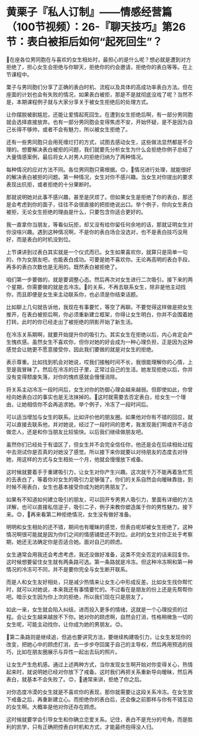 # 黄栗子『私人订制』——情感经营篇（100节视频）：26-『聊天技巧』第26节：表白被拒后如何“起死回生”？

🎼在座各位男同胞在与喜欢的女生相处时，最担心的是什么呢？想必就是遭到对方拒绝了，担心女生会拒绝与你聊天，拒绝你的约会邀请，拒绝你的表白等等。在上节课程中。

栗子与男同胞们分享了正确的表白时机、流程以及具体的高成功率表白方法。但在座面的计划也会有失败的情况，如果表白被拒，那是不是就彻底没戏了呢？当然不是，本期课程例子就与大家分享关于被女生拒绝后的处理方式。

让你摆脱被剧尴尬，还能让爱情起死回生。在遭到女生拒绝后啊，有一部分男同胞就会选择直接放弃。也有一部分男同胞会变得焦虑不安，开始怀疑，是不是因为自己长得不够帅，或者不会有魅力，所以被女生拒绝了。

还有一些男同胞只会用死缠烂打的方式，试图去感动女生，这些做法显然都是不合理的。想要解决表白被拒的问题，我们就要先分析女生为什么会拒绝你例子总结了大量情感案例，最后将女人对男人的拒绝归纳为了两种情况。

每种情况的应对方法不同。各位男同胞只需根据。😊，🎼情况进行处理，就能很好的解决表白被拒的问题。第一种情况，女生对你不感兴趣。当女生对你提出的要求表现出抗拒，或者拒绝的十分果断时。

那就说明她对此事不感兴趣，甚至是厌烦了。但如果女生是拒绝了你的表白，那还是会考虑到你的面子，往往不会很直接的把拒绝说出口。举个例子，你向女生表白被拒，无论女生拒绝的理由是什么，只要包含你适合更好的。

我一直拿你当朋友，等看似玩拒，却又没有给你留任何余地的话，那就证明女生对你没啥兴趣。遇到这种情况啊，不是你的表白场合没选对，也不是表白技巧没用好，而是表白的时机没到位。

上节课讲到过表白其实就是一个仪式而已。女生如果喜欢你，就算只是简单一句的，作为女朋友吧，也能表白成功。可要是她不喜欢你。无论再高明的表白手段，再多的表白次数也是无用的。既然表白被拒绝了。

咱们第一步要做的，就是要调整心态。然后再次对女生进行二次吸引。接下来的两个星期，你需要做的就是去冷冻。🎼的关系，不再去联系女生，除非是他主动找你，而且即便是女生来主动联系你，也必须是你结束话题。

比如聊上几句就告诉他，我现在有事要忙，等空了再聊。不要觉得这样做是把女生推开，在表白被拒后啊，你必须重新建立框架，你得让女生明白，你并不会围着她打转。此时的你已经走出了被拒绝的阴影开始了新生活。

在冷冻关系期啊，就要开始提升你的吸引力。其实女生在拒绝以后，内心肯定会产生愧疚感。虽然女生不喜欢你，但你对她的好会成为一种心理负担，正是因为这种感觉会让她更不愿意接受你，因此我们要做的就是对女生的拒绝。

表示尊重。比如找到机会对她说，哎我们接触时间不长，我很能理解你的心情，上至是我冒昧了。然后在冷冻的日子里，正常过自己的生活。她发现拒绝以后，你并没有变得颓废失落，对你的愧疚感就会慢慢消除。

将关系主动冷冻一段时间后，女生对你的防御心理会越来越弱。但即使如此，你曾经向她表白过的事实也是无法抹掉的。🎼这时就需要去否定表白，给女生一个理由，让她相信你不会再追求她。举个例子，冷冻了一段时间后。

可以适当增加与女生的联系。比如评价他的朋友圈。如果他对你有不错的回应，就可以直接去联系他，并对她说，经过了一段时间的思考，我发现我们啊或许不适合做恋人，还是和你当朋友比较愉快。以后我们继续做朋友吧。

虽然你们已经处于有谊区了，但女生并不会完全信任你，他还是会在后续相处过程中去测试你是否真的对她没了感觉。所以接下来你就要以对待朋友的态度去对待她，用这样的方式与女生相处一个月，他就会慢慢放下戒备。

这时候就要着手于重建吸引力，让女生对你产生兴趣。这次就千万不能再着急忙荒的去表白了，等着你对女生的吸引力足够强了。你们的关系自然会向暧昧靠拢，到时候不用表白，女生也基本接受你成为她的男朋友了。

如果有不知道如何建立吸引的朋友，可以回开专男男人吸引力，里面有详细的方法详解，也可以直接私信逆子，吸引二子，例子来教你塑造属于你的男性魅力。接下来。😊，🎼再来看第二种拒绝情况，女生没有做好准备。

明明和女生相处的还不错，期间也有暧昧的感觉，但表白呢却被女生拒绝了。这种情况啊很可能就是因为你们之间的情感铺垫还不到位。此时的女生对你正处于考察期，她还无法确定你是否适合她。面对自己的顾虑。

女生通常会用我还会考虑考虑，我还没做好准备，这类不完全否定的话来回复你。这时候想要留住女生就有两条路可选。第一条路就是冷冻。但这种冷冻啊和第一种情况的冷冻可不同，并不是要你完全与女生断开联系。

而是人和女生友好相处，只是减少热情来让女生心中形成反差。比如女生找你帮忙时，就可以对她说，本来我还有事情要忙的。不过看在是朋友的份上还是先帮帮你吧。暗示女生因为你上次的拒绝，所以我们现在只是朋友了。

如此一来，女生就会陷入纠结，进而投入更多的情绪，这就是一个心理投资的过程。会让女生越来越放不下你。她对你的顾虑啊，自然会打消，性格稍微急一切的女生呢，可能主动找你，让你成为她的男朋友。😊。

🎼第二条路则是继续追，但追也要讲究方法，要继续构建吸引力，让女生发现你的改变，把她心中的顾虑打消，去一步步夺回属于自己的主导权，然后再用预选的技巧，比如在朋友圈展示与异性一起出去玩的照片。

让女生产生危机感。通过上述两种方式，当你发现女生啊开始对你变得关心，热情起来时，就说明她已经对你放下了戒备。这时我们再把关系重新导向暧昧，然后再表白，就基本不会失败了。😊，🎼通常来讲，拒绝了你之后。

对你态度冷漠的女生就是不喜欢你的表现，那你就需要让这段关系冷冻。在女生放下戒备之后，再重新建立心。而拒绝你的表白后，还会像之前那样与你有不错互动的女生啊。大概率是他对你还存在顾虑。

这时候就要学会引导女生和你确立恋爱关系。记住，表白不是充分的号角，而是胜利的凯学，只有正确把控表白时机和方式，才能最终抱得没人归。

